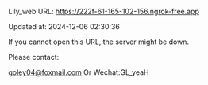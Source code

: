 Lily_web URL: https://222f-61-165-102-156.ngrok-free.app

Updated at: 2024-12-06 02:30:36

If you cannot open this URL, the server might be down.

Please contact: 

goley04@foxmail.com Or Wechat:GL_yeaH